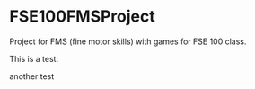 # FSE100FMSProject
Project for FMS (fine motor skills) with games for FSE 100 class. 

This is a test.

another test